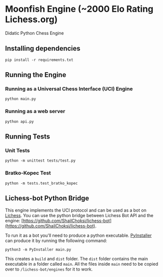 # Moonfish Engine (~2000 Elo Rating Lichess.org)

Didatic Python Chess Engine
## Installing dependencies

`pip install -r requirements.txt`
## Running the Engine

### Running as a Universal Chess Interface (UCI) Engine

`python main.py`
### Running as a web server

`python api.py`

## Running Tests

### Unit Tests

`python -m unittest tests/test.py`
### Bratko-Kopec Test

`python -m tests.test_bratko_kopec`

## Lichess-bot Python Bridge

This engine implements the UCI protocol and can be used as a bot on [Lichess](https://lichess.org). You can use the python bridge between Lichess Bot API and the engine: [https://github.com/ShailChoksi/lichess-bot](https://github.com/ShailChoksi/lichess-bot). 

To run it as a bot you'll need to produce a python executable. [PyInstaller](https://pyinstaller.readthedocs.io/en/stable/) can produce it by running the following command:

`python3 -m PyInstaller main.py`

This creates a `build` and `dist` folder. The `dist` folder contains the main executable in a folder called `main`. All the files inside `main` need to be copied over to `/lichess-bot/engines` for it to work.
